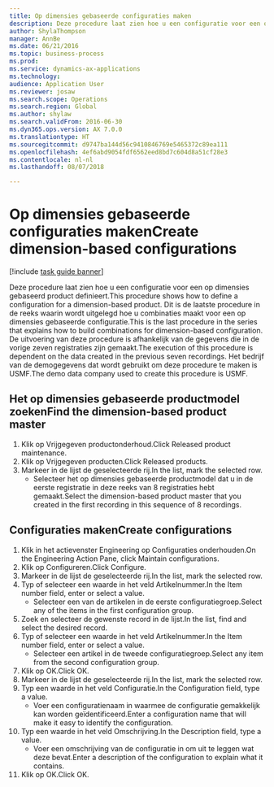 ```yaml
--- 
title: Op dimensies gebaseerde configuraties maken
description: Deze procedure laat zien hoe u een configuratie voor een op dimensies gebaseerd product definieert.
author: ShylaThompson
manager: AnnBe
ms.date: 06/21/2016
ms.topic: business-process
ms.prod: 
ms.service: dynamics-ax-applications
ms.technology: 
audience: Application User
ms.reviewer: josaw
ms.search.scope: Operations
ms.search.region: Global
ms.author: shylaw
ms.search.validFrom: 2016-06-30
ms.dyn365.ops.version: AX 7.0.0
ms.translationtype: HT
ms.sourcegitcommit: d9747ba144d56c9410846769e5465372c89ea111
ms.openlocfilehash: 4ef6abd9054fdf6562eed8bd7c604d8a51cf28e3
ms.contentlocale: nl-nl
ms.lasthandoff: 08/07/2018

---
```

# <a name="create-dimension-based-configurations"></a><span data-ttu-id="f4a39-103">Op dimensies gebaseerde configuraties maken</span><span class="sxs-lookup"><span data-stu-id="f4a39-103">Create dimension-based configurations</span></span>

[!include [task guide banner](../../includes/task-guide-banner.md)]

<span data-ttu-id="f4a39-104">Deze procedure laat zien hoe u een configuratie voor een op dimensies gebaseerd product definieert.</span><span class="sxs-lookup"><span data-stu-id="f4a39-104">This procedure shows how to define a configuration for a dimension-based product.</span></span> <span data-ttu-id="f4a39-105">Dit is de laatste procedure in de reeks waarin wordt uitgelegd hoe u combinaties maakt voor een op dimensies gebaseerde configuratie.</span><span class="sxs-lookup"><span data-stu-id="f4a39-105">This is the last procedure in the series that explains how to build combinations for dimension-based configuration.</span></span> <span data-ttu-id="f4a39-106">De uitvoering van deze procedure is afhankelijk van de gegevens die in de vorige zeven registraties zijn gemaakt.</span><span class="sxs-lookup"><span data-stu-id="f4a39-106">The execution of this procedure is dependent on the data created in the previous seven recordings.</span></span> <span data-ttu-id="f4a39-107">Het bedrijf van de demogegevens dat wordt gebruikt om deze procedure te maken is USMF.</span><span class="sxs-lookup"><span data-stu-id="f4a39-107">The demo data company used to create this procedure is USMF.</span></span>


## <a name="find-the-dimension-based-product-master"></a><span data-ttu-id="f4a39-108">Het op dimensies gebaseerde productmodel zoeken</span><span class="sxs-lookup"><span data-stu-id="f4a39-108">Find the dimension-based product master</span></span>
1. <span data-ttu-id="f4a39-109">Klik op Vrijgegeven productonderhoud.</span><span class="sxs-lookup"><span data-stu-id="f4a39-109">Click Released product maintenance.</span></span>
2. <span data-ttu-id="f4a39-110">Klik op Vrijgegeven producten.</span><span class="sxs-lookup"><span data-stu-id="f4a39-110">Click Released products.</span></span>
3. <span data-ttu-id="f4a39-111">Markeer in de lijst de geselecteerde rij.</span><span class="sxs-lookup"><span data-stu-id="f4a39-111">In the list, mark the selected row.</span></span>
    * <span data-ttu-id="f4a39-112">Selecteer het op dimensies gebaseerde productmodel dat u in de eerste registratie in deze reeks van 8 registraties hebt gemaakt.</span><span class="sxs-lookup"><span data-stu-id="f4a39-112">Select the dimension-based product master that you created in the first recording in this sequence of 8 recordings.</span></span>  

## <a name="create-configurations"></a><span data-ttu-id="f4a39-113">Configuraties maken</span><span class="sxs-lookup"><span data-stu-id="f4a39-113">Create configurations</span></span>
1. <span data-ttu-id="f4a39-114">Klik in het actievenster Engineering op Configuraties onderhouden.</span><span class="sxs-lookup"><span data-stu-id="f4a39-114">On the Engineering Action Pane, click Maintain configurations.</span></span>
2. <span data-ttu-id="f4a39-115">Klik op Configureren.</span><span class="sxs-lookup"><span data-stu-id="f4a39-115">Click Configure.</span></span>
3. <span data-ttu-id="f4a39-116">Markeer in de lijst de geselecteerde rij.</span><span class="sxs-lookup"><span data-stu-id="f4a39-116">In the list, mark the selected row.</span></span>
4. <span data-ttu-id="f4a39-117">Typ of selecteer een waarde in het veld Artikelnummer.</span><span class="sxs-lookup"><span data-stu-id="f4a39-117">In the Item number field, enter or select a value.</span></span>
    * <span data-ttu-id="f4a39-118">Selecteer een van de artikelen in de eerste configuratiegroep.</span><span class="sxs-lookup"><span data-stu-id="f4a39-118">Select any of the items in the first configuration group.</span></span>  
5. <span data-ttu-id="f4a39-119">Zoek en selecteer de gewenste record in de lijst.</span><span class="sxs-lookup"><span data-stu-id="f4a39-119">In the list, find and select the desired record.</span></span>
6. <span data-ttu-id="f4a39-120">Typ of selecteer een waarde in het veld Artikelnummer.</span><span class="sxs-lookup"><span data-stu-id="f4a39-120">In the Item number field, enter or select a value.</span></span>
    * <span data-ttu-id="f4a39-121">Selecteer een artikel in de tweede configuratiegroep.</span><span class="sxs-lookup"><span data-stu-id="f4a39-121">Select any item from the second configuration group.</span></span>  
7. <span data-ttu-id="f4a39-122">Klik op OK.</span><span class="sxs-lookup"><span data-stu-id="f4a39-122">Click OK.</span></span>
8. <span data-ttu-id="f4a39-123">Markeer in de lijst de geselecteerde rij.</span><span class="sxs-lookup"><span data-stu-id="f4a39-123">In the list, mark the selected row.</span></span>
9. <span data-ttu-id="f4a39-124">Typ een waarde in het veld Configuratie.</span><span class="sxs-lookup"><span data-stu-id="f4a39-124">In the Configuration field, type a value.</span></span>
    * <span data-ttu-id="f4a39-125">Voer een configuratienaam in waarmee de configuratie gemakkelijk kan worden geïdentificeerd.</span><span class="sxs-lookup"><span data-stu-id="f4a39-125">Enter a configuration name that will make it easy to identify the configuration.</span></span>  
10. <span data-ttu-id="f4a39-126">Typ een waarde in het veld Omschrijving.</span><span class="sxs-lookup"><span data-stu-id="f4a39-126">In the Description field, type a value.</span></span>
    * <span data-ttu-id="f4a39-127">Voer een omschrijving van de configuratie in om uit te leggen wat deze bevat.</span><span class="sxs-lookup"><span data-stu-id="f4a39-127">Enter a description of the configuration to explain what it contains.</span></span>  
11. <span data-ttu-id="f4a39-128">Klik op OK.</span><span class="sxs-lookup"><span data-stu-id="f4a39-128">Click OK.</span></span>



